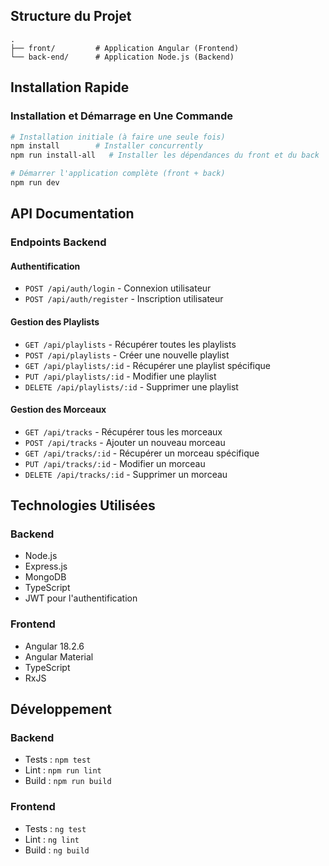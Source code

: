 ## Structure du Projet

```
.
├── front/         # Application Angular (Frontend)
└── back-end/      # Application Node.js (Backend)
```

## Installation Rapide

### Installation et Démarrage en Une Commande

```bash
# Installation initiale (à faire une seule fois)
npm install        # Installer concurrently
npm run install-all   # Installer les dépendances du front et du back

# Démarrer l'application complète (front + back)
npm run dev
```


## API Documentation

### Endpoints Backend

#### Authentification

- `POST /api/auth/login` - Connexion utilisateur
- `POST /api/auth/register` - Inscription utilisateur

#### Gestion des Playlists

- `GET /api/playlists` - Récupérer toutes les playlists
- `POST /api/playlists` - Créer une nouvelle playlist
- `GET /api/playlists/:id` - Récupérer une playlist spécifique
- `PUT /api/playlists/:id` - Modifier une playlist
- `DELETE /api/playlists/:id` - Supprimer une playlist

#### Gestion des Morceaux

- `GET /api/tracks` - Récupérer tous les morceaux
- `POST /api/tracks` - Ajouter un nouveau morceau
- `GET /api/tracks/:id` - Récupérer un morceau spécifique
- `PUT /api/tracks/:id` - Modifier un morceau
- `DELETE /api/tracks/:id` - Supprimer un morceau

## Technologies Utilisées

### Backend

- Node.js
- Express.js
- MongoDB
- TypeScript
- JWT pour l'authentification

### Frontend

- Angular 18.2.6
- Angular Material
- TypeScript
- RxJS

## Développement

### Backend

- Tests : `npm test`
- Lint : `npm run lint`
- Build : `npm run build`

### Frontend

- Tests : `ng test`
- Lint : `ng lint`
- Build : `ng build`

